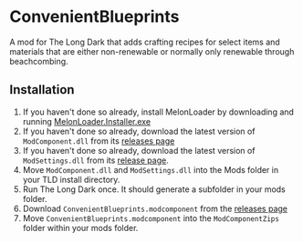 # ConvenientBlueprints
A mod for The Long Dark that adds crafting recipes for select items and materials that are either non-renewable or normally only renewable through beachcombing.

## Installation
1. If you haven't done so already, install MelonLoader by downloading and running [MelonLoader.Installer.exe](https://github.com/HerpDerpinstine/MelonLoader/releases/latest/download/MelonLoader.Installer.exe)
2. If you haven't done so already, download the latest version of `ModComponent.dll` from its [releases page](https://github.com/ds5678/ModComponent/releases)
3. If you haven't done so already, download the latest version of `ModSettings.dll` from its [release page](https://github.com/zeobviouslyfakeacc/ModSettings/releases).
4. Move `ModComponent.dll` and `ModSettings.dll` into the Mods folder in your TLD install directory.
5. Run The Long Dark once. It should generate a subfolder in your mods folder.
6. Download `ConvenientBlueprints.modcomponent` from the [releases page](https://github.com/Hotklou2404/ConvenientBlueprints/releases)
7. Move `ConvenientBlueprints.modcomponent` into the `ModComponentZips` folder within your mods folder.
